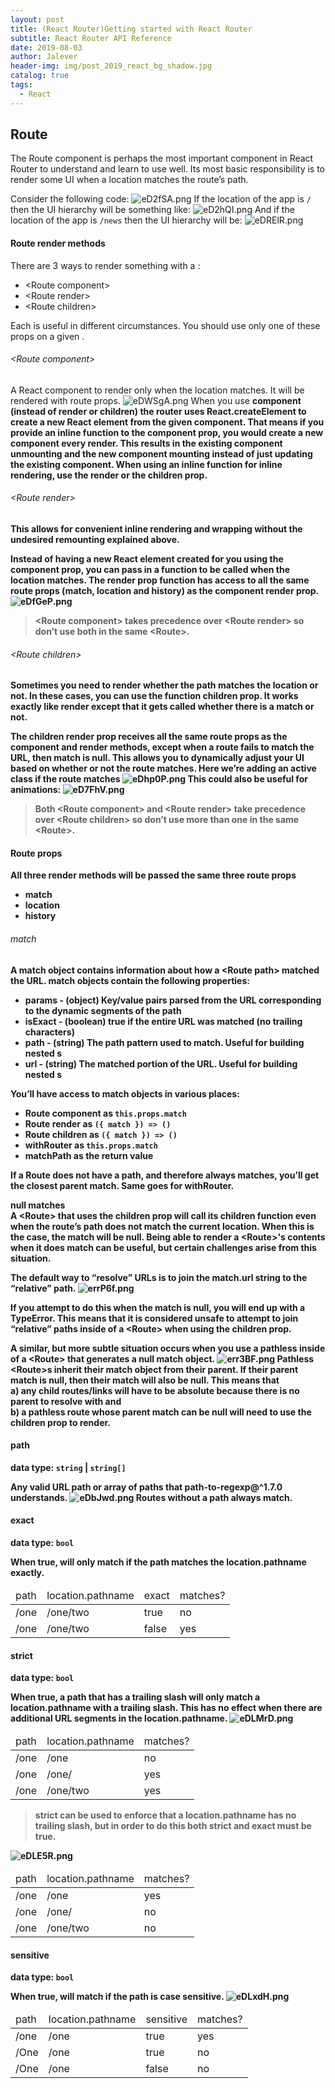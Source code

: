 ```yaml
---
layout: post
title: (React Router)Getting started with React Router
subtitle: React Router API Reference
date: 2019-08-03
author: Jalever
header-img: img/post_2019_react_bg_shadow.jpg
catalog: true
tags:
  - React
---
```


## Route
The Route component is perhaps the most important component in React Router to understand and learn to use well. Its most basic responsibility is to render some UI when a location matches the route’s path.

Consider the following code:
![eD2fSA.png](https://s2.ax1x.com/2019/08/03/eD2fSA.png)
If the location of the app is `/` then the UI hierarchy will be something like:
![eD2hQI.png](https://s2.ax1x.com/2019/08/03/eD2hQI.png)
And if the location of the app is `/news` then the UI hierarchy will be:
![eDRElR.png](https://s2.ax1x.com/2019/08/03/eDRElR.png)

#### Route render methods
There are 3 ways to render something with a <Route>:
- &lt;Route component&gt;
- &lt;Route render&gt;
- &lt;Route children&gt;

Each is useful in different circumstances. You should use only one of these props on a given <Route>.

###### &lt;Route component&gt;
A React component to render only when the location matches. It will be rendered with route props.
![eDWSgA.png](https://s2.ax1x.com/2019/08/03/eDWSgA.png)
When you use <strong>component (instead of <strong>render or <strong>children) the router uses <strong>React.createElement to create a new <strong>React element from the given component. That means if you provide an inline function to the <strong>component prop, you would create a new component every render. This results in the existing component unmounting and the new component mounting instead of just updating the existing component. When using an inline function for inline rendering, use the render or the children prop.

###### &lt;Route render&gt;
This allows for convenient inline rendering and wrapping without the undesired remounting explained above.

Instead of having a new <strong>React element created for you using the <strong>component</strong> prop, you can pass in a function to be called when the location matches. The render prop function has access to all the same <strong>route props</strong> (<strong>match</strong>, <strong>location</strong> and <strong>history</strong>) as the component render prop.
![eDfGeP.png](https://s2.ax1x.com/2019/08/03/eDfGeP.png)

> <strong>&lt;Route component&gt;</strong> takes precedence over <strong>&lt;Route render&gt;</strong> so don’t use both in the same &lt;Route&gt;.

###### &lt;Route children&gt;
Sometimes you need to render whether the path matches the location or not. In these cases, you can use the function <strong>children</strong> prop. It works exactly like <strong>render</strong> except that it gets called whether there is a match or not.

The <strong>children</strong> render prop receives all the same <strong>route props</strong> as the <strong>component</strong> and <strong>render</strong> methods, except when a route fails to match the URL, then <strong>match</strong> is <strong>null</strong>. This allows you to dynamically adjust your UI based on whether or not the route matches. Here we’re adding an active class if the route matches
![eDhp0P.png](https://s2.ax1x.com/2019/08/03/eDhp0P.png)
This could also be useful for animations:
![eD7FhV.png](https://s2.ax1x.com/2019/08/03/eD7FhV.png)

> Both <strong>&lt;Route component&gt;</strong> and <strong>&lt;Route render&gt;</strong> take precedence over <strong>&lt;Route children&gt;</strong> so don’t use more than one in the same <strong>&lt;Route&gt;</strong>.

#### Route props
All three <strong>render methods</strong> will be passed the same three route props
- match
- location
- history

###### match
A <strong>match</strong> object contains information about how a &lt;Route path&gt; matched the URL. <strong>match</strong> objects contain the following properties:
- <strong>params</strong> - (object) Key/value pairs parsed from the URL corresponding to the dynamic segments of the path
- <strong>isExact</strong> - (boolean) true if the entire URL was matched (no trailing characters)
- <strong>path</strong> - (string) The path pattern used to match. Useful for building nested <Route>s
- <strong>url</strong> - (string) The matched portion of the URL. Useful for building nested <Link>s

You’ll have access to match objects in various places:
- <strong>Route component</strong> as `this.props.match`
- <strong>Route render</strong> as `({ match }) => ()`
- <strong>Route children</strong> as `({ match }) => ()`
- <strong>withRouter</strong> as `this.props.match`
- <strong>matchPath</strong> as the return value

If a Route does not have a path, and therefore always matches, you’ll get the closest parent match. Same goes for <strong>withRouter</strong>.

<strong>null matches</strong><br/>
A &lt;Route&gt; that uses the children prop will call its children function even when the route’s path does not match the current location. When this is the case, the match will be null. Being able to render a &lt;Route&gt;'s contents when it does match can be useful, but certain challenges arise from this situation.

The default way to “resolve” URLs is to join the match.url string to the “relative” path.
![errP6f.png](https://s2.ax1x.com/2019/08/03/errP6f.png)

If you attempt to do this when the match is null, you will end up with a <strong>TypeError</strong>. This means that it is considered unsafe to attempt to join “relative” paths inside of a &lt;Route&gt; when using the children prop.

A similar, but more subtle situation occurs when you use a pathless <Route> inside of a &lt;Route&gt; that generates a null match object.
![err3BF.png](https://s2.ax1x.com/2019/08/03/err3BF.png)
Pathless &lt;Route&gt;s inherit their <strong>match</strong> object from their parent. If their parent match is <strong>null</strong>, then their match will also be <strong>null</strong>. This means that<br/>
a) any child routes/links will have to be absolute because there is no parent to resolve with and<br/>
b) a pathless route whose parent <strong>match</strong> can be <strong>null</strong> will need to use the <strong>children</strong> prop to render.

#### path
data type: `string` | `string[]`

Any valid URL path or array of paths that <strong>path-to-regexp@^1.7.0</strong> understands.
![eDbJwd.png](https://s2.ax1x.com/2019/08/03/eDbJwd.png)
Routes without a <strong>path</strong> always match.

#### exact
data type: `bool`

When true, will only match if the path matches the <strong>location.pathname</strong> exactly.
<table>
    <thead>
        <tr>
            <td>path</td>
            <td>location.pathname</td>
            <td>exact</td>
            <td>matches?</td>
        </tr>
    </thead>
    <tbody>
        <tr>
            <td>/one</td>
            <td>/one/two</td>
            <td>true</td>
            <td>no</td>
        </tr>
        <tr>
            <td>/one</td>
            <td>/one/two</td>
            <td>false</td>
            <td>yes</td>
        </tr>
    </tbody>
</table>

#### strict
data type: `bool`

When true, a path that has a trailing slash will only match a <strong>location.pathname</strong> with a trailing slash. This has no effect when there are additional URL segments in the <strong>location.pathname</strong>.
![eDLMrD.png](https://s2.ax1x.com/2019/08/03/eDLMrD.png)
<table>
    <thead>
        <tr>
            <td>path</td>
            <td>location.pathname</td>
            <td>matches?</td>
        </tr>
    </thead>
    <tbody>
        <tr>
            <td>/one</td>
            <td>/one</td>
            <td>no</td>
        </tr>
        <tr>
            <td>/one</td>
            <td>/one/</td>
            <td>yes</td>
        </tr>
        <tr>
            <td>/one</td>
            <td>/one/two</td>
            <td>yes</td>
        </tr>
    </tbody>
</table>

> <strong>strict can be used to enforce that a <strong>location.pathname has no trailing slash, but in order to do this both <strong>strict and <strong>exact must be true.

![eDLE5R.png](https://s2.ax1x.com/2019/08/03/eDLE5R.png)
<table>
    <thead>
        <tr>
            <td>path</td>
            <td>location.pathname</td>
            <td>matches?</td>
        </tr>
    </thead>
    <tbody>
        <tr>
            <td>/one</td>
            <td>/one</td>
            <td>yes</td>
        </tr>
        <tr>
            <td>/one</td>
            <td>/one/</td>
            <td>no</td>
        </tr>
        <tr>
            <td>/one</td>
            <td>/one/two</td>
            <td>no</td>
        </tr>
    </tbody>
</table>

#### sensitive
data type: `bool`

When <strong>true, will match if the path is <strong>case sensitive.
![eDLxdH.png](https://s2.ax1x.com/2019/08/03/eDLxdH.png)
<table>
    <thead>
        <tr>
            <td>path</td>
            <td>location.pathname</td>
            <td>sensitive</td>
            <td>matches?</td>
        </tr>
    </thead>
    <tbody>
        <tr>
            <td>/one</td>
            <td>/one</td>
            <td>true</td>
            <td>yes</td>
        </tr>
        <tr>
            <td>/One</td>
            <td>/one</td>
            <td>true</td>
            <td>no</td>
        </tr>
        <tr>
            <td>/One</td>
            <td>/one</td>
            <td>false</td>
            <td>no</td>
        </tr>
    </tbody>
</table>
